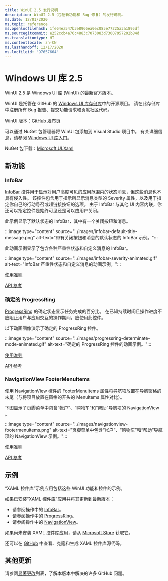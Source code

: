 ```yaml
---
title: WinUI 2.5 发行说明
description: WinUI 2.5（包括新功能和 Bug 修复）的发行说明。
ms.date: 12/01/2020
ms.topic: reference
ms.openlocfilehash: 1fe64ea547b3e8966ea0ec085e77225a3a1895df
ms.sourcegitcommit: e252ccb4a76c4883c7073083d73007957202b84d
ms.translationtype: HT
ms.contentlocale: zh-CN
ms.lasthandoff: 12/17/2020
ms.locfileid: "97657664"
---
```

# <a name="windows-ui-library-25"></a>Windows UI 库 2.5

WinUI 2.5 是 Windows UI 库 (WinUI) 的最新官方版本。

WinUI 是托管在 GitHub 的 [Windows UI 库存储库](https://aka.ms/winui)中的开源项目。 请在此存储库中注册所有 Bug 报告、提交功能请求和贡献社区代码。

WinUI 版本：[GitHub 发布页](https://github.com/microsoft/microsoft-ui-xaml/releases)

可以通过 NuGet 包管理器将 WinUI 包添加到 Visual Studio 项目中。 有关详细信息，请参阅 [Windows UI 库入门](../getting-started.md)。

NuGet 包下载：[Microsoft.UI.Xaml](https://www.nuget.org/packages/Microsoft.UI.Xaml)

## <a name="new-features"></a>新功能

### <a name="infobar"></a>InfoBar

[InfoBar](/windows/uwp/design/controls-and-patterns/infobar) 控件用于显示对用户高度可见的应用范围内的状态消息，但这些消息也不具有侵入性。 该控件包含用于指示所显示消息类型的 Severity 属性，以及用于指定你自己的行动号召或超链接按钮的选项。 由于 InfoBar 与其他 UI 内容内联，你还可以指定控件是始终可见还是可以由用户关闭。

此示例显示了默认状态的 InfoBar，其中有一个关闭按钮和消息。

:::image type="content" source="../images/infobar-default-title-message.png" alt-text="带有关闭按钮和消息的默认状态的 InfoBar 示例。":::

此动画示例显示了包含各种严重性状态和自定义消息的 InfoBar。

:::image type="content" source="../images/infobar-severity-animated.gif" alt-text="InfoBar 严重性状态和自定义消息的动画示例。":::

[使用准则](/windows/uwp/design/controls-and-patterns/infobar)

[API 参考](/windows/winui/api/microsoft.ui.xaml.controls.infobar)

### <a name="determinate-progressring"></a>确定的 ProgressRing

[ProgressRing](/windows/uwp/design/controls-and-patterns/progress-controls) 的确定状态显示任务完成的百分比。 在已知持续时间且操作进度不应阻止用户与应用交互的操作期间，应使用此控件。

以下动画图像演示了确定的 ProgressRing 控件。

:::image type="content" source="../images/progressring-determinate-mode-animated.gif" alt-text="确定的 ProgressRing 控件的动画示例。":::<br>

[使用准则](/windows/uwp/design/controls-and-patterns/progress-controls#progress-controls-best-practices)

[API 参考](/windows/winui/api/microsoft.ui.xaml.controls.progressring)


### <a name="navigationview-footermenuitems"></a>NavigationView FooterMenuItems

使用 NavigationView 控件的 FooterMenuItems 属性将导航项放置在导航窗格的末尾（与将项目放置在窗格的开头的 MenuItems 属性对比）。

下图显示了页脚菜单中包含“帐户”、“购物车”和“帮助”导航项的 NavigationView  。

:::image type="content" source="../images/navigationview-footermenuitems.png" alt-text="页脚菜单中包含“帐户”、“购物车”和“帮助”导航项的 NavigationView 示例。":::

[使用准则](/windows/uwp/design/controls-and-patterns/navigationview?#footer-menu-items)

[API 参考](/windows/winui/api/microsoft.ui.xaml.controls.navigationview.footermenuitems)

## <a name="samples"></a>示例

“XAML 控件库”示例应用包括这些 WinUI 功能和控件的示例。

如果已安装“XAML 控件库”应用并将其更新到最新版本：

- 请参阅操作中的 [InfoBar](xamlcontrolsgallery:/item/InfoBar)。
- 请参阅操作中的 [ProgressRing](xamlcontrolsgallery:/item/ProgressRing)。
- 请参阅操作中的 [NavigationView](xamlcontrolsgallery:/item/NavigationView)。

如果尚未安装 XAML 控件库应用，请从 [Microsoft Store](https://aka.ms/xamlgalleryapp) 获取它。

还可以在 [GitHub](https://github.com/Microsoft/Xaml-Controls-Gallery) 中查看、克隆和生成 XAML 控件库源代码。

## <a name="other-updates"></a>其他更新

请参阅[显著更改](https://github.com/microsoft/microsoft-ui-xaml/releases/tag/v2.5.0)列表，了解本版本中解决的许多 GitHub 问题。
